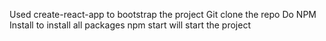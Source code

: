 
Used create-react-app to bootstrap the project
Git clone the repo
Do NPM Install to install all packages
npm start will start the project
